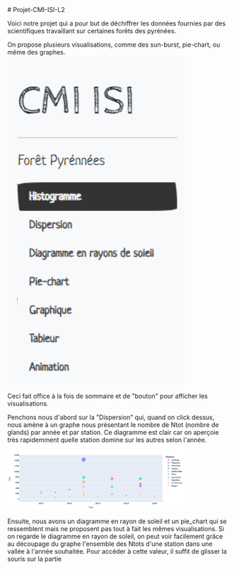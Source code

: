 <!DOCTYPE html>
<html lang="fr">
<head>
    <meta charset="UTF-8">
    <meta http-equiv="X-UA-Compatible" content="IE=edge">
    <meta name="viewport" content="width=device-width, initial-scale=1.0">
    <title>Document</title>
</head>
<body>
    # Projet-CMI-ISI-L2

Voici notre projet qui a pour but de déchiffrer les données fournies par des scientifiques travaillant sur certaines forêts des pyrénées.

On propose plusieurs visualisations, comme des sun-burst, pie-chart, ou même des graphes. 
<img src="image1.PNG" width="400">

Ceci fait office à la fois de sommaire et de "bouton" pour afficher les visualisations. 

Penchons nous d'abord sur la "Dispersion" qui,  quand on click dessus, nous amène à un graphe nous présentant le nombre de Ntot (nombre de glands) par année et par station.
Ce diagramme est clair car on aperçoie très rapidemment quelle station domine sur les autres selon l'année.
<img src="image2.PNG" width="400">

Ensuite, nous avons un diagramme en rayon de soleil et un pie_chart qui se ressemblent mais ne proposent pas tout à fait les mêmes visualisations.
Si on regarde le diagramme en rayon de soleil, on peut voir facilement grâce au découpage du graphe l'ensemble des Ntots d'une station dans une vallée à l'année souhaitée.
Pour accéder à cette valeur, il suffit de glisser la souris sur la partie 

</body>
</html>
